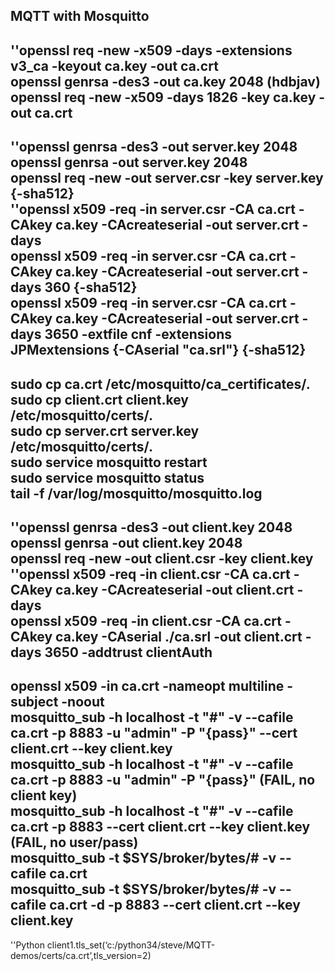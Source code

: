 ## MQTT with Mosquitto
''openssl req -new -x509 -days <duration> -extensions v3_ca -keyout ca.key -out ca.crt  
openssl genrsa -des3 -out ca.key 2048 (hdbjav)  
openssl req -new -x509 -days 1826 -key ca.key -out ca.crt  
--  
''openssl genrsa -des3 -out server.key 2048  
openssl genrsa -out server.key 2048  
openssl req -new -out server.csr -key server.key {-sha512}  
''openssl x509 -req -in server.csr -CA ca.crt -CAkey ca.key -CAcreateserial -out server.crt -days <duration>  
openssl x509 -req -in server.csr -CA ca.crt -CAkey ca.key -CAcreateserial -out server.crt -days 360 {-sha512}  
openssl x509 -req -in server.csr -CA ca.crt -CAkey ca.key -CAcreateserial -out server.crt -days 3650 -extfile cnf -extensions JPMextensions {-CAserial "ca.srl"}  {-sha512}  
--
sudo cp ca.crt /etc/mosquitto/ca_certificates/.  
sudo cp client.crt client.key /etc/mosquitto/certs/.  
sudo cp server.crt server.key /etc/mosquitto/certs/.  
sudo service mosquitto restart  
sudo service mosquitto status  
tail -f /var/log/mosquitto/mosquitto.log  
--
''openssl genrsa -des3 -out client.key 2048  
openssl genrsa -out client.key 2048  
openssl req -new -out client.csr -key client.key  
''openssl x509 -req -in client.csr -CA ca.crt -CAkey ca.key -CAcreateserial -out client.crt -days <duration>  
openssl x509 -req -in client.csr -CA ca.crt -CAkey ca.key -CAserial ./ca.srl -out client.crt -days 3650 -addtrust clientAuth  
--
openssl x509 -in ca.crt -nameopt multiline -subject -noout  
mosquitto_sub -h localhost -t "#" -v --cafile ca.crt -p 8883 -u "admin" -P "{pass}" --cert client.crt --key client.key  
mosquitto_sub -h localhost -t "#" -v --cafile ca.crt -p 8883 -u "admin" -P "{pass}" (FAIL, no client key)  
mosquitto_sub -h localhost -t "#" -v --cafile ca.crt -p 8883 --cert client.crt --key client.key (FAIL, no user/pass)  
mosquitto_sub -t \$SYS/broker/bytes/\# -v --cafile ca.crt  
mosquitto_sub -t \$SYS/broker/bytes/\# -v --cafile ca.crt -d -p 8883 --cert client.crt --key client.key  
--
''Python
client1.tls_set(‘c:/python34/steve/MQTT-demos/certs/ca.crt’,tls_version=2)  
